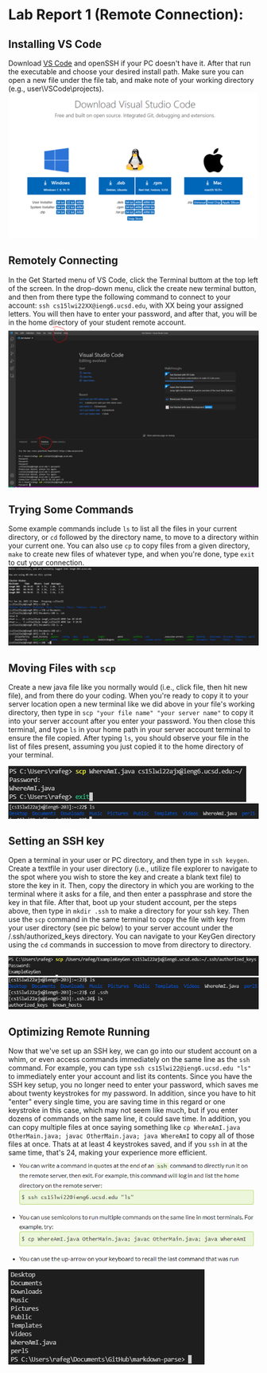# Lab Report 1 (Remote Connection):


## Installing VS Code
Download [VS Code](https://code.visualstudio.com/download) and openSSH if your PC doesn't have it. After that run the executable and choose your desired install path. Make sure you can open a new file under the file tab, and make note of your working directory (e.g., user\VSCode\projects). 
![VS Code Image](Step%20One%20Download%20VS%20Code.PNG)

## Remotely Connecting
In the Get Started menu of VS Code, click the Terminal buttom at the top left of the screen. In the drop-down menu, click the create new terminal button, and then from there type the following command to connect to your account: `ssh cs15lwi22XX@ieng6.ucsd.edu`, with XX being your assigned letters. You will then have to enter your password, and after that, you will be in the home directory of your student remote account.
![Remote Connection](Step%20Two.PNG)

## Trying Some Commands
Some example commands include `ls` to list all the files in your current directory, or `cd` followed by the directory name, to move to a directory within your current one. You can also use `cp` to copy files from a given directory, `make` to create new files of whatever type, and when you're done, type `exit` to cut your connection.
![Example Commands](Step%20Three%20Example%20Commands.PNG)

## Moving Files with `scp`
Create a new java file like you normally would (i.e., click file, then hit new file), and from there do your coding. When you're ready to copy it to your server location open a new terminal like we did above in your file's working directory, then type in `scp "your file name" "your server name"` to copy it into your server account after you enter your password. You then close this terminal, and type `ls` in your home path in your server account terminal to ensure the file copied. After typing `ls`, you should observe your file in the list of files present, assuming you just copied it to the home directory of your terminal.

![StepFourPt1](StepFourOne.PNG)
![StepFourPt2](StepFourTwo.PNG)

## Setting an SSH key
Open a terminal in your user or PC directory, and then type in `ssh keygen`. Create a textfile in your user directory (i.e., utilize file explorer to navigate to the spot where you wish to store the key and create a blank text file) to store the key in it. Then, copy the directory in which you are working to the terminal where it asks for a file, and then enter a passphrase and store the key in that file. After that, boot up your student account, per the steps above, then type in `mkdir .ssh` to make a directory for your ssh key. Then use the `scp` command in the same terminal to copy the file with key from your user directory (see pic below) to your server account under the /.ssh/authorized_keys directory. You can navigate to your KeyGen directory using the `cd` commands in succession to move from directory to directory.

![StepFivePt1](StepFive.PNG)
![StepFivePt2](StepFiveTwo.PNG)

## Optimizing Remote Running
Now that we've set up an SSH key, we can go into our student account on a whim, or even access commands immediately on the same line as the `ssh` command. For example, you can type `ssh cs15lwi22@ieng6.ucsd.edu "ls"` to immediately enter your account and list its contents. Since you have the SSH key setup, you no longer need to enter your password, which saves me about twenty keystrokes for my password. In addition, since you have to hit "enter" every single time, you are saving time in this regard or one keystroke in this case, which may not seem like much, but if you enter dozens of commands on the same line, it could save time. In addition, you can copy multiple files at once saying something like `cp WhereAmI.java OtherMain.java; javac OtherMain.java; java WhereAmI` to copy all of those files at once. Thats at at least 4 keystrokes saved, and if you `ssh` in at the same time, that's 24, making your experience more efficient.
![StepSix](BonusTips.PNG)
![StepSix](NewPic.PNG)
